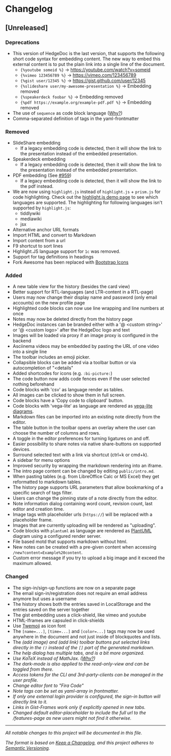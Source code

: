 <!--
SPDX-FileCopyrightText: 2021 The HedgeDoc developers (see AUTHORS file)

SPDX-License-Identifier: CC-BY-SA-4.0
-->

# Changelog

## [Unreleased]

### Deprecations
- This version of HedgeDoc is the last version, that supports the following short code syntax for embedding content. The
  new way to embed this external content is to put the plain link into a single line of the document.
    - `{%youtube someid %}` -> https://youtube.com/watch?v=someid
    - `{%vimeo 123456789 %}` -> https://vimeo.com/123456789
    - `{%gist user/12345 %}` -> https://gist.github.com/user/12345
    - `{%slideshare user/my-awesome-presentation %}` -> Embedding removed
    - `{%speakerdeck foobar %}` -> Embedding removed
    - `{%pdf https://example.org/example-pdf.pdf %}` -> Embedding removed
- The use of `sequence` as code block language ([Why?](https://github.com/hedgedoc/react-client/issues/488#issuecomment-683262875))
- Comma-separated definition of tags in the yaml-frontmatter

### Removed

- SlideShare embedding
    - If a legacy embedding code is detected, then it will show the link to the presentation instead of the embedded
      presentation.
- Speakerdeck embedding
    - If a legacy embedding code is detected, then it will show the link to the presentation instead of the embedded
      presentation.
- PDF embedding (See [#959](https://github.com/hedgedoc/react-client/issues/959))
    - If a legacy embedding code is detected, then it will show the link to the pdf instead.
- We are now using `highlight.js` instead of `highlight.js` + `prism.js` for code highlighting. Check out
  the [highlight.js demo page](https://highlightjs.org/static/demo/) to see which languages are supported. The
  highlighting for following languages isn't supported by `highlight.js`:
    - tiddlywiki
    - mediawiki
    - jsx
- Alternative anchor URL formats
- Import HTML and convert to Markdown
- Import content from a url
- F9 shortcut to sort lines
- Highlight.JS language support for `1c` was removed.
- Support for tag definitions in headings
- Fork Awesome has been replaced with [Bootstrap Icons](https://icons.getbootstrap.com/)

### Added

- A new table view for the history (besides the card view)
- Better support for RTL-languages (and LTR-content in a RTL-page)
- Users may now change their display name and password (only email accounts) on the new profile page
- Highlighted code blocks can now use line wrapping and line numbers at once
- Notes may now be deleted directly from the history page
- HedgeDoc instances can be branded either with a '@ \<custom string\>' or '@ \<custom logo\>' after the HedgeDoc logo and text
- Images will be loaded via proxy if an image proxy is configured in the backend
- Asciinema videos may be embedded by pasting the URL of one video into a single line
- The toolbar includes an emoji picker.
- Collapsible blocks can be added via a toolbar button or via autocompletion of "<details"
- Added shortcodes for icons (e.g. `:bi-picture:`)
- The code button now adds code fences even if the user selected nothing beforehand
- Code blocks with 'csv' as language render as tables.
- All images can be clicked to show them in full screen.
- Code blocks have a 'Copy code to clipboard' button.
- Code blocks with 'vega-lite' as language are rendered as [vega-lite diagrams](https://vega.github.io/vega-lite/examples/).
- Markdown files can be imported into an existing note directly from the editor.
- The table button in the toolbar opens an overlay where the user can choose the number of columns and rows.
- A toggle in the editor preferences for turning ligatures on and off.
- Easier possibility to share notes via native share-buttons on supported devices.
- Surround selected text with a link via shortcut (ctrl+k or cmd+k).
- A sidebar for menu options
- Improved security by wrapping the markdown rendering into an iframe.
- The intro page content can be changed by editing `public/intro.md`.
- When pasting tables (e.g. from LibreOffice Calc or MS Excel) they get reformatted to markdown tables.
- The history page supports URL parameters that allow bookmarking of a specific search of tags filter.
- Users can change the pinning state of a note directly from the editor.
- Note information dialog containing word count, revision count, last editor and creation time.
- Image tags with placeholder urls (`https://`) will be replaced with a placeholder frame.
- Images that are currently uploading will be rendered as "uploading".
- Code blocks with `plantuml` as language are rendered as [PlantUML](https://plantuml.com/) diagram using a configured render server.
- File based motd that supports markdown without html.
- New notes can be created with a pre-given content when accessing `/new?content=Example%20content`.
- Custom error message if you try to upload a big image and it exceed the maximum allowed.

### Changed

- The sign-in/sign-up functions are now on a separate page
- The email sign-in/registration does not require an email address anymore but uses a username
- The history shows both the entries saved in LocalStorage and the entries saved on the server together
- The gist embedding uses a click-shield, like vimeo and youtube
- HTML-Iframes are capsuled in click-shields
- Use [Twemoji](https://twemoji.twitter.com/) as icon font
- The `[name=...]`, `[time=...]` and `[color=...]` tags may now be used anywhere in the document and not just inside of blockquotes and lists.
- The <i class="fa fa-picture-o"/> (add image) and <i class="fa fa-link"/> (add link) toolbar buttons put selected links directly in the `()` instead of the `[]` part of the generated markdown.
- The help dialog has multiple tabs, and is a bit more organized.
- Use KaTeX instead of MathJax. ([Why?](https://github.com/hedgedoc/react-client/issues/495))
- The dark-mode is also applied to the read-only-view and can be toggled from there.
- Access tokens for the CLI and 3rd-party-clients can be managed in the user profile.
- Change editor font to "Fira Code"
- Note tags can be set as yaml-array in frontmatter.
- If only one external login provider is configured, the sign-in button will directly link to it.
- Links in Gist-Frames work only if explicitly opened in new tabs.
- Changed default editor-placeholder to include the full url to the /features-page as new users might not find it otherwise.

---

All notable changes to this project will be documented in this file.

The format is based on [Keep a Changelog](https://keepachangelog.com/en/1.0.0/),
and this project adheres to [Semantic Versioning](https://semver.org/spec/v2.0.0.html).
